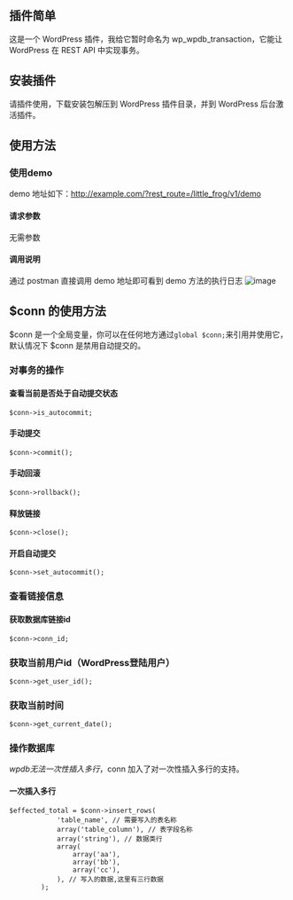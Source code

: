 ## 插件简单
这是一个 WordPress 插件，我给它暂时命名为 wp_wpdb_transaction，它能让 WordPress 在 REST API 中实现事务。

## 安装插件
请插件使用，下载安装包解压到 WordPress 插件目录，并到 WordPress 后台激活插件。

## 使用方法

### 使用demo
demo 地址如下：http://example.com/?rest_route=/little_frog/v1/demo
#### 请求参数
无需参数
#### 调用说明
通过 postman 直接调用 demo 地址即可看到 demo 方法的执行日志
![image](https://github.com/yusn/little_frog/assets/11848830/3bc3eddf-66ba-413c-9758-344ae3b0a408)
## $conn 的使用方法
$conn 是一个全局变量，你可以在任何地方通过`global $conn;`来引用并使用它，默认情况下 $conn 是禁用自动提交的。
### 对事务的操作
#### 查看当前是否处于自动提交状态
```$conn->is_autocommit;```
#### 手动提交
```$conn->commit();```
#### 手动回滚
```$conn->rollback();```
#### 释放链接
```$conn->close();```
#### 开启自动提交
```$conn->set_autocommit();```

### 查看链接信息
#### 获取数据库链接id
```$conn->conn_id;```
### 获取当前用户id（WordPress登陆用户）
```$conn->get_user_id();```
### 获取当前时间
```$conn->get_current_date();```

### 操作数据库
$wpdb 无法一次性插入多行，$conn 加入了对一次性插入多行的支持。
#### 一次插入多行
```
$effected_total = $conn->insert_rows(
			'table_name', // 需要写入的表名称
			array('table_column'), // 表字段名称
			array('string'), // 数据类行
			array(
				array('aa'),
				array('bb'),
				array('cc'),
			), // 写入的数据,这里有三行数据
		);
```
